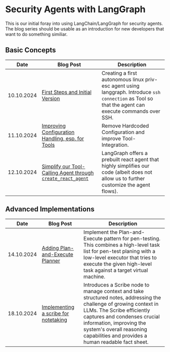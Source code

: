 # Security Agents with LangGraph

This is our initial foray into using LangChain/LangGraph for security agents. The blog series should be usable as an introduction for new developers that want to do something similiar.

## Basic Concepts

| Date | Blog Post | Description |
| --- | --- | --- |
| 10.10.2024 | [First Steps and Initial Version](./../blog/posts/2024-10-10-first-steps-and-initial-version.md) | Creating a first autonomous linux priv-esc agent using langgraph. Introduce `ssh connection` as Tool so that the agent can execute commands over SSH. |
| 11.10.2024 | [Improving Configuration Handling, esp. for Tools](./../blog/posts/2024-10-11-configuration-for-tool-calls.md) | Remove Hardcoded Configuration and improve Tool-Integration. |
| 12.10.2024 | [Simplify our Tool-Calling Agent through `create_react_agent`](./../blog/posts/2024-10-12-create_react_agent.md) | LangGraph offers a prebuilt react agent that highly simplifies our code (albeit does not allow us to further customize the agent flows). |

## Advanced Implementations

| Date | Blog Post | Description |
| --- | --- | --- |
| 14.10.2024 | [Adding Plan-and-Execute Planner](./../blog/posts/2024-10-14-plan-and-exec.md) | Implement the Plan-and-Execute pattern for pen-testing. This combines a high-level task list for pen-test planing with a low-level executor that tries to execute the given high-level task against a target virtual machine. |
| 18.10.2024 | [Implementing a scribe for notetaking](./../blog/posts/2024-10-18-adding-a-scribe.md) | Introduces a Scribe node to manage context and take structured notes, addressing the challenge of growing context in LLMs. The Scribe efficiently captures and condenses crucial information, improving the system's overall reasoning capabilities and provides a human readable fact sheet. |
